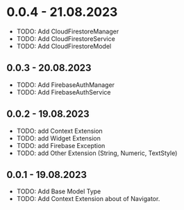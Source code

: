 # 0.0.4 - 21.08.2023

* TODO: Add CloudFirestoreManager
* TODO: Add CloudFirestoreService
* TODO: Add CloudFirestoreModel

## 0.0.3 - 20.08.2023

* TODO: Add FirebaseAuthManager
* TODO: Add FirebaseAuthService

## 0.0.2 - 19.08.2023

* TODO: add Context Extension
* TODO: add Widget Extension
* TODO: add Firebase Exception
* TODO: add Other Extension (String, Numeric, TextStyle)

## 0.0.1 - 19.08.2023

* TODO: Add Base Model Type
* TODO: Add Context Extension about of Navigator.
